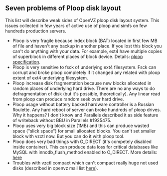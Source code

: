 ## Seven problems of Ploop disk layout

This list will describe weak sides of OpenVZ ploop disk layout system. This issues collected in few years of active use of ploop and simfs on few hundreds production servers.

- Ploop is very fragile because index block (BAT) located in first few MB of file and haven't any backup in another place. If you lost this block you can't do anything with your data. For example, ext4 have multiple copies of superblock in different places of block device. Details: [ploop specification](https://openvz.org/Ploop/format).
- Ploop is very sensitive to fsck of underlying ext4 filesystem. Fsck can corrupt and broke ploop completely if it changed any related with ploop extent of ext4 underlying filesystem. 
- Ploop increase disk fragmentation because new blocks allocated in random places of underlying hard drive. There are no any ways to do defragmentation of disk (but it's possible, theoretically). Any linear read from ploop can produce random seek over hard drive.
- Ploop usage without battery backed hardware controller is a Russian Roulette. Any hard reboot of server can broke hundreds of ploop drives. Why it happens? I don't know and Parallels described it as side feature of writeback without BBU in Parallels #1925475.
- Ploop uses very big block size (1MB) and this can produce wasted space ("slick space") for small allocated blocks. You can't set smaller block with vzctl now. But you can do it with ploop tool. 
- Ploop does very bad things with O_DIRECT (it's competely disabled inside container). This can produce data loss for critical databases like MySQL with innodb_flush_method enabled to O_DIRECT. More details: [here](http://habrahabr.ru/company/parallels/blog/240197/)
- Troubles with vzctl compact which can't compact really huge not used disks (described in openvz mail list [here](https://lists.openvz.org/pipermail/users/2015-January/006026.html)).
